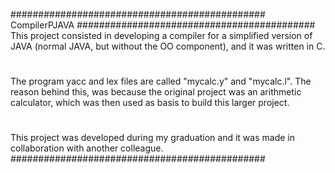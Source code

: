 ############################################## CompilerPJAVA ###########################################
This project consisted in developing a compiler for a simplified version of JAVA (normal JAVA, but without the OO component), and it was
written in C.
#
The program yacc and lex files are called "mycalc.y" and "mycalc.l". The reason behind this, was because the original project was an arithmetic calculator, which was then used as basis to build this larger project. 
#
This project was developed during my graduation and it was made in collaboration with another colleague. 
##############################################
